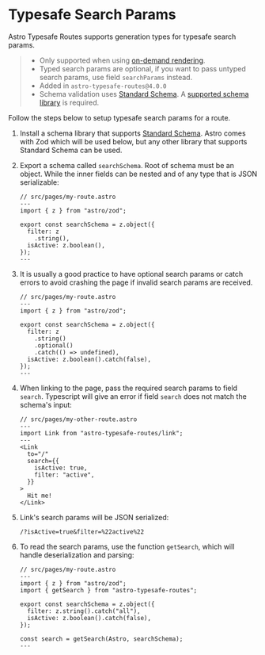 # Typesafe Search Params

Astro Typesafe Routes supports generation types for typesafe search params.

> - Only supported when using [on-demand rendering](https://docs.astro.build/en/guides/on-demand-rendering/).
> - Typed search params are optional, if you want to pass untyped search params, use field `searchParams` instead.
> - Added in `astro-typesafe-routes@4.0.0`
> - Schema validation uses [Standard Schema](https://github.com/standard-schema/standard-schema?tab=readme-ov-file). A [supported schema library](https://github.com/standard-schema/standard-schema?tab=readme-ov-file#what-schema-libraries-implement-the-spec) is required.

Follow the steps below to setup typesafe search params for a route.

1. Install a schema library that supports [Standard Schema](https://github.com/standard-schema/standard-schema?tab=readme-ov-file#what-schema-libraries-implement-the-spec). Astro comes with Zod which will be used below, but any other library that supports Standard Schema can be used.

2. Export a schema called `searchSchema`. Root of schema must be an object. While the inner fields can be nested and of any type that is JSON serializable:

   ```tsx
   // src/pages/my-route.astro
   ---
   import { z } from "astro/zod";

   export const searchSchema = z.object({
     filter: z
       .string(),
     isActive: z.boolean(),
   });
   ---
   ```

3. It is usually a good practice to have optional search params or catch errors to avoid crashing the page if invalid search params are received.

   ```tsx
   // src/pages/my-route.astro
   ---
   import { z } from "astro/zod";

   export const searchSchema = z.object({
     filter: z
       .string()
       .optional()
       .catch(() => undefined),
     isActive: z.boolean().catch(false),
   });
   ---
   ```

4. When linking to the page, pass the required search params to field `search`. Typescript will give an error if field `search` does not match the schema's input:

   ```tsx
   // src/pages/my-other-route.astro
   ---
   import Link from "astro-typesafe-routes/link";
   ---
   <Link
     to="/"
     search={{
       isActive: true,
       filter: "active",
     }}
   >
     Hit me!
   </Link>
   ```

5. Link's search params will be JSON serialized:

   ```
   /?isActive=true&filter=%22active%22
   ```

6. To read the search params, use the function `getSearch`, which will handle deserialization and parsing:

   ```tsx
   // src/pages/my-route.astro
   ---
   import { z } from "astro/zod";
   import { getSearch } from "astro-typesafe-routes";

   export const searchSchema = z.object({
     filter: z.string().catch("all"),
     isActive: z.boolean().catch(false),
   });

   const search = getSearch(Astro, searchSchema);
   ---
   ```
